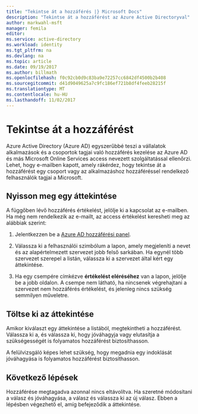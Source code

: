 ```yaml
---
title: "Tekintse át a hozzáférés |} Microsoft Docs"
description: "Tekintse át a hozzáférést az Azure Active Directoryval"
author: markwahl-msft
manager: femila
editor: 
ms.service: active-directory
ms.workload: identity
ms.tgt_pltfrm: na
ms.devlang: na
ms.topic: article
ms.date: 09/19/2017
ms.author: billmath
ms.openlocfilehash: f0c92cb0d9c83ba9e72257cc6842df4500b2b408
ms.sourcegitcommit: d41d9049625a7c9fc186ef721b8df4feeb28215f
ms.translationtype: MT
ms.contentlocale: hu-HU
ms.lasthandoff: 11/02/2017
---
```

# <a name="review-your-access"></a>Tekintse át a hozzáférést

Azure Active Directory (Azure AD) egyszerűbbé teszi a vállalatok alkalmazások és a csoportok tagjai való hozzáférés kezelése az Azure AD és más Microsoft Online Services access nevezett szolgáltatással ellenőrzi. Lehet, hogy e-mailben kapott, amely rákérdez, hogy tekintse át a hozzáférést egy csoport vagy az alkalmazáshoz hozzáféréssel rendelkező felhasználók tagjai a Microsoft. 

## <a name="open-an-access-review"></a>Nyisson meg egy áttekintése

A függőben lévő hozzáférés értékelést, jelölje ki a kapcsolat az e-mailben. Ha még nem rendelkezik az e-mailt, az access értékelést keresheti meg az alábbiak szerint:

1. Jelentkezzen be a [Azure AD hozzáférési panel](https://myapps.microsoft.com).

2. Válassza ki a felhasználói szimbólum a lapon, amely megjeleníti a nevet és az alapértelmezett szervezet jobb felső sarkában. Ha egynél több szervezet szerepel a listán, válassza ki a szervezet által kért egy áttekintése.

3. Ha egy csempére címkézve **értékelést eléréséhez** van a lapon, jelölje be a jobb oldalon. A csempe nem látható, ha nincsenek végrehajtani a szervezet nem hozzáférés értékelést, és jelenleg nincs szükség semmilyen műveletre.

## <a name="fill-out-an-access-review"></a>Töltse ki az áttekintése

Amikor kiválaszt egy áttekintése a listából, megtekintheti a hozzáférést. Válassza ki a, és válassza ki, hogy jóváhagyja vagy elutasítja a szükségességét is folyamatos hozzáférést biztosíthasson.

A felülvizsgáló képes lehet szükség, hogy megadnia egy indoklását jóváhagyása is folyamatos hozzáférést biztosíthasson.

## <a name="next-steps"></a>Következő lépések

Hozzáférése megtagadva azonnal nincs eltávolítva. Ha szeretné módosítani a válasz és jóváhagyása, a válasz és válassza ki az új válasz. Ebben a lépésben végezhető el, amíg befejeződik a áttekintése.






